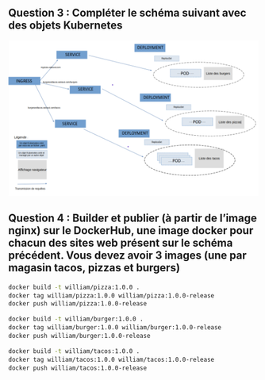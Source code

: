 ## Question 3 : Compléter le schéma suivant avec des objets Kubernetes

![schema](./img-kubernetes.png)

## Question 4 : Builder et publier (à partir de l’image nginx) sur le DockerHub, une image docker pour chacun des sites web présent sur le schéma précédent. Vous devez avoir 3 images (une par magasin tacos, pizzas et burgers)

```bash
docker build -t william/pizza:1.0.0 .
docker tag william/pizza:1.0.0 william/pizza:1.0.0-release
docker push william/pizza:1.0.0-release
```

```bash
docker build -t william/burger:1.0.0 .
docker tag william/burger:1.0.0 william/burger:1.0.0-release
docker push william/burger:1.0.0-release
```

```bash
docker build -t william/tacos:1.0.0 .
docker tag william/tacos:1.0.0 william/tacos:1.0.0-release
docker push william/tacos:1.0.0-release
```
